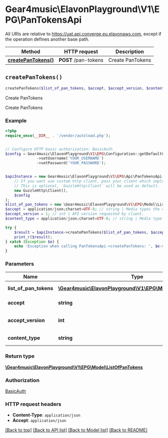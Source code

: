# Gear4music\ElavonPlayground\V1\EPG\PanTokensApi

All URIs are relative to https://uat.api.converge.eu.elavonaws.com, except if the operation defines another base path.

| Method | HTTP request | Description |
| ------------- | ------------- | ------------- |
| [**createPanTokens()**](PanTokensApi.md#createPanTokens) | **POST** /pan-tokens | Create PanTokens |


## `createPanTokens()`

```php
createPanTokens($list_of_pan_tokens, $accept, $accept_version, $content_type): \Gear4music\ElavonPlayground\V1\EPG\Model\ListOfPanTokens
```

Create PanTokens

Create PanTokens

### Example

```php
<?php
require_once(__DIR__ . '/vendor/autoload.php');


// Configure HTTP basic authorization: BasicAuth
$config = Gear4music\ElavonPlayground\V1\EPG\Configuration::getDefaultConfiguration()
              ->setUsername('YOUR_USERNAME')
              ->setPassword('YOUR_PASSWORD');


$apiInstance = new Gear4music\ElavonPlayground\V1\EPG\Api\PanTokensApi(
    // If you want use custom http client, pass your client which implements `GuzzleHttp\ClientInterface`.
    // This is optional, `GuzzleHttp\Client` will be used as default.
    new GuzzleHttp\Client(),
    $config
);
$list_of_pan_tokens = new \Gear4music\ElavonPlayground\V1\EPG\Model\ListOfPanTokens(); // \Gear4music\ElavonPlayground\V1\EPG\Model\ListOfPanTokens | object (ListOfPanTokens)
$accept = application/json;charset=UTF-8; // string | Media types the client will accept.
$accept_version = 1; // int | API version requested by client.
$content_type = application/json;charset=UTF-8; // string | Media type of the request body.

try {
    $result = $apiInstance->createPanTokens($list_of_pan_tokens, $accept, $accept_version, $content_type);
    print_r($result);
} catch (Exception $e) {
    echo 'Exception when calling PanTokensApi->createPanTokens: ', $e->getMessage(), PHP_EOL;
}
```

### Parameters

| Name | Type | Description  | Notes |
| ------------- | ------------- | ------------- | ------------- |
| **list_of_pan_tokens** | [**\Gear4music\ElavonPlayground\V1\EPG\Model\ListOfPanTokens**](../Model/ListOfPanTokens.md)| object (ListOfPanTokens) | |
| **accept** | **string**| Media types the client will accept. | [optional] |
| **accept_version** | **int**| API version requested by client. | [optional] |
| **content_type** | **string**| Media type of the request body. | [optional] |

### Return type

[**\Gear4music\ElavonPlayground\V1\EPG\Model\ListOfPanTokens**](../Model/ListOfPanTokens.md)

### Authorization

[BasicAuth](../../README.md#BasicAuth)

### HTTP request headers

- **Content-Type**: `application/json`
- **Accept**: `application/json`

[[Back to top]](#) [[Back to API list]](../../README.md#endpoints)
[[Back to Model list]](../../README.md#models)
[[Back to README]](../../README.md)
